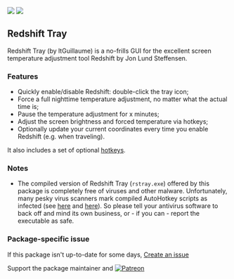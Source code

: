 [![](https://img.shields.io/chocolatey/v/rstray?color=green&label=rstray)](https://chocolatey.org/packages/rstray) [![](https://img.shields.io/chocolatey/dt/rstray)](https://chocolatey.org/packages/rstray)

## Redshift Tray
Redshift Tray (by ltGuillaume) is a no-frills GUI for the excellent screen 
temperature adjustment tool Redshift by Jon Lund Steffensen. 

### Features

* Quickly enable/disable Redshift: double-click the tray icon;
* Force a full nighttime temperature adjustment, no matter what the actual time is;
* Pause the temperature adjustment for x minutes;
* Adjust the screen brightness and forced temperature via hotkeys;
* Optionally update your current coordinates every time you enable Redshift (e.g. when traveling).

It also includes a set of optional [hotkeys](https://github.com/ltGuillaume/Redshift-Tray#list-of-hotkeys).

### Notes

* The compiled version of Redshift Tray (`rstray.exe`) offered by this package 
is completely free of viruses and other malware. Unfortunately, many pesky virus 
scanners mark compiled AutoHotkey scripts as infected (see [here](https://www.autohotkey.com/docs/FAQ.htm#Virus) and [here](https://github.com/ltGuillaume/Redshift-Tray/issues/15)). 
So please tell your antivirus software to back off and mind its own business, 
or - if you can - report the executable as safe.

### Package-specific issue
If this package isn't up-to-date for some days, [Create an issue](https://github.com/tunisiano187/Chocolatey-packages/issues/new/choose)

Support the package maintainer and [![Patreon](https://cdn.jsdelivr.net/gh/tunisiano187/Chocolatey-packages@d15c4e19c709e7148588d4523ffc6dd3cd3c7e5e/icons/patreon.png)](https://www.patreon.com/tunisiano)

